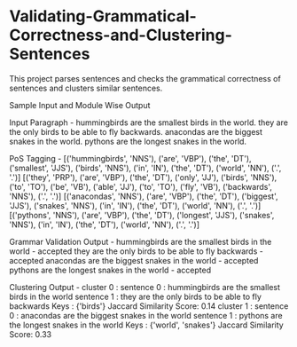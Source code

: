 # Validating-Grammatical-Correctness-and-Clustering-Sentences

This project parses sentences and checks the grammatical correctness of sentences and clusters similar sentences.

Sample Input and Module Wise Output

Input Paragraph - hummingbirds are the smallest birds in the world. they are the only birds to be able to fly backwards. anacondas are the biggest snakes in the world. pythons are the longest snakes in the world.

PoS Tagging - [('hummingbirds', 'NNS'), ('are', 'VBP'), ('the', 'DT'), ('smallest', 'JJS'), ('birds', 'NNS'), ('in', 'IN'), ('the', 'DT'), ('world', 'NN'), ('.', '.')] [('they', 'PRP'), ('are', 'VBP'), ('the', 'DT'), ('only', 'JJ'), ('birds', 'NNS'), ('to', 'TO'), ('be', 'VB'), ('able', 'JJ'), ('to', 'TO'), ('fly', 'VB'), ('backwards', 'NNS'), ('.', '.')] [('anacondas', 'NNS'), ('are', 'VBP'), ('the', 'DT'), ('biggest', 'JJS'), ('snakes', 'NNS'), ('in', 'IN'), ('the', 'DT'), ('world', 'NN'), ('.', '.')] [('pythons', 'NNS'), ('are', 'VBP'), ('the', 'DT'), ('longest', 'JJS'), ('snakes', 'NNS'), ('in', 'IN'), ('the', 'DT'), ('world', 'NN'), ('.', '.')]

Grammar Validation Output - hummingbirds are the smallest birds in the world - accepted
they are the only birds to be able to fly backwards - accepted
anacondas are the biggest snakes in the world - accepted
pythons are the longest snakes in the world - accepted

Clustering Output - 
cluster 0 :
sentence 0 :
hummingbirds are the
smallest birds in the
world
sentence 1 :
they are the only birds
to be able to fly
backwards
Keys : {'birds'}
Jaccard Similarity
Score: 0.14
cluster 1 :
sentence 0 :
anacondas are the
biggest snakes in the
world
sentence 1 :
pythons are the
longest snakes in the
world
Keys : {'world',
'snakes'}
Jaccard Similarity
Score: 0.33
